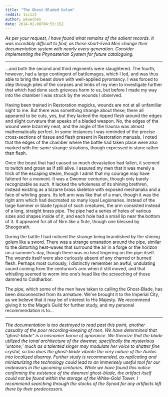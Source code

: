 ```yaml
---
title: "The Ghost-Bladed Golem"
reddit: 1xc1z2
author: wkuechen
date: 2014-02-08T04:55:15Z
---
```




*As per your request, I have found what remains of the salient records. It was incredibly difficult to find, as these short-lived Men change their documentation system with nearly every generation. Consider implementing the Phynasterian System for future cataloguing.* 

______________________________________________________________________________

…and both the second and third regiments were slaughtered. The fourth, however, had a large contingent of battlemages, which I led, and was thus able to bring the beast down with well-applied pyromancy. I was forced to step through piles of the corpses and limbs of my men to investigate further that which had done such grievous harm to us, but before I made my way into the chamber I was struck by the wounds I observed. 

Having been trained in Restoration magicks, wounds are not at all unfamiliar sight to me. But there was something strange about these; there all appeared to be cuts, yes, but they lacked the ripped flesh around the edges and slight curvature that speaks of a bladed weapon. No, the edges of the wound were bizarrely neat, and the angle of the trauma was almost mathematically perfect. In some instances I was reminded of the precise cross-sections of tissue and flesh present in Restoration manuals. I noted that the edges of the chamber where the battle had taken place were also marked with the same strange striations, though expressed in stone rather than flesh. 

Once the beast that had caused so much devastation had fallen, it seemed to twitch and groan as if still alive. I assured my men that it was merely a trick of the escaping steam, though I admit that my courage may have faltered for a moment. It was a Dwemer centurion, though only barely recognizable as such. It lacked the wholeness of its shining brethren, instead existing as a bizarre brass skeleton with exposed mechanalia and a face of whirling gears. Its left arm was like that of a man, though it was the right arm which had decimated so many loyal Legionaries. Instead of the large hammer or blade typical of such creatures, the arm consisted instead of a long, straight brass pipe. The pipe had a series of holes of various sizes and shapes inside of it, and each hole had a small lip near the bottom of it. It appeared for all of Nirn like a flute, though one blessed by Sheogorath. 

  During the battle I had noticed the strange being brandished by the shining golem like a sword. There was a strange emanation around the pipe, similar to the distorting heat-waves that surround the air in a forge or the horizon on a summer’s day, though there was no heat lingering on the pipe itself. The wounds itself were also curiously absent of any charred or burned flesh. Perhaps most curiously, I distinctly remember an awful, undulating sound coming from the centurion’s arm when it still moved, and that whistling seemed to worm into one’s head like the screeching of those damned to Coldharbor. 

The pipe, which some of the men have taken to calling the Ghost-Blade, has been disconnected from its armature. We’ve brought it to the Imperial City, as we believe that it may be of interest to His Majesty. We recommend giving it to the Mage’s Guild for further study, and my personal recommendation is to…

______________________________________________________________________________

*The documentation is too destroyed to read past this point, another casualty of the poor recording-keeping of men. We have determined that “ghost-blade” is a misnomer borne of ignorance. We theorize that the blade utilized the tonal architecture of the dwemer, specifically the mysterious ‘untone;’ much as a talented singer may modulate her voice to shatter fine crystal, so too does the ghost-blade vibrate the very nature of the Aurbis into localized disarray. Further study is recommended, as replicating and miniaturizing the technology could lead to an immensely useful tool for our endeavors in the upcoming centuries. While we have found this notice confirming the existence of the dwemeri ghost-blade, the artifact itself could not be found within the storage of the White-Gold Tower. I recommend searching through the stocks of the Synod for any artifacts left there by their predecessors.*

